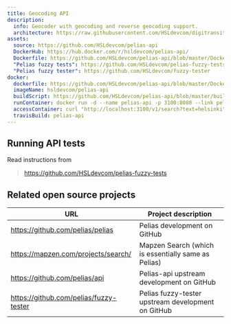```yaml
---
title: Geocoding API
description:
  info: Geocoder with geocoding and reverse geocoding support.
  architecture: https://raw.githubusercontent.com/HSLdevcom/digitransit-site/master/pages/en/developers/apis/2-geocoding-api/x-service-architecture/architecture.xml
assets:
  source: https://github.com/HSLdevcom/pelias-api
  DockerHub: https://hub.docker.com/r/hsldevcom/pelias-api/
  Dockerfile: https://github.com/HSLdevcom/pelias-api/blob/master/Dockerfile
  "Pelias fuzzy tests": https://github.com/HSLdevcom/pelias-fuzzy-tests
  "Pelias fuzzy tester": https://github.com/HSLdevcom/fuzzy-tester
docker:
  dockerfile: https://github.com/HSLdevcom/pelias-api/blob/master/Dockerfile
  imageName: hsldevcom/pelias-api
  buildScript: https://github.com/HSLdevcom/pelias-api/blob/master/build-docker-image.sh
  runContainer: docker run -d --name pelias-api -p 3100:8080 --link pelias-data-container hsldevcom/pelias-api
  accessContainer: curl "http://localhost:3100/v1/search?text=helsinki"
  travisBuild: pelias-api
---
```


## Running API tests

Read instructions from
> https://github.com/HSLdevcom/pelias-fuzzy-tests

## Related open source projects

| URL                                    | Project description                     |
|----------------------------------------|-----------------------------------------|
| https://github.com/pelias/pelias       | Pelias development on GitHub
| https://mapzen.com/projects/search/    | Mapzen Search (which is essentially same as Pelias)
| https://github.com/pelias/api          | Pelias-api upstream development on GitHub
| https://github.com/pelias/fuzzy-tester | Pelias fuzzy-tester upstream development on GitHub
